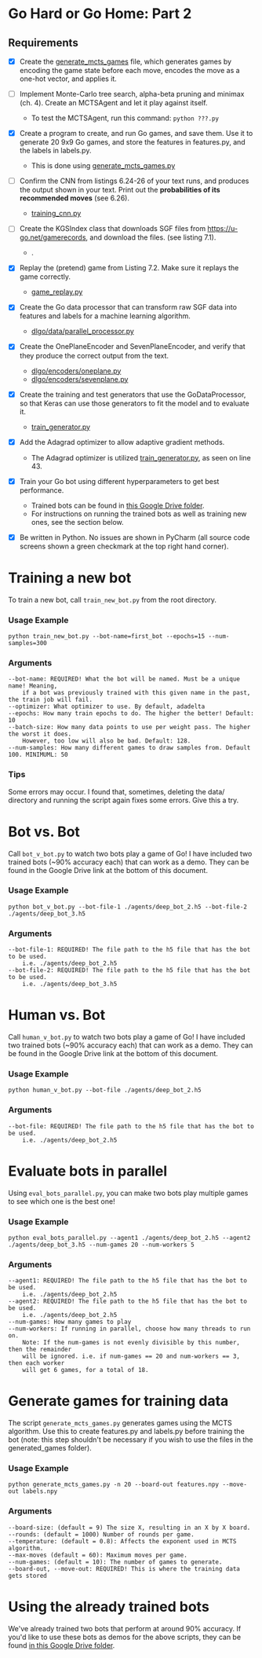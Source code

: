 # Go Hard or Go Home: Part 2

## Requirements
- [x] Create the [generate_mcts_games](./generate_mcts_games.py) file, which generates games by encoding the game state before each move, encodes the move as a one-hot vector, and applies it.
- [ ] Implement Monte-Carlo tree search, alpha-beta pruning and minimax (ch. 4). Create an MCTSAgent and let it play against itself.
    - To test the MCTSAgent, run this command: `python ???.py`
- [x] Create a program to create, and run Go games, and save them. Use it to generate 20 9x9 Go games, and store the features in features.py, and the labels in labels.py.
    - This is done using [generate_mcts_games.py](./generate_mcts_games.py)
- [ ] Confirm the CNN from listings 6.24-26 of your text runs, and produces the output shown in your text. Print out the **probabilities of its recommended moves** (see 6.26).
    - [training_cnn.py](./training_cnn.py)
- [ ] Create the KGSIndex class that downloads SGF files from https://u-go.net/gamerecords, and download the files. (see listing 7.1).
    - .
- [x] Replay the (pretend) game from Listing 7.2. Make sure it replays the game correctly.
    - [game_replay.py](./game_replay.py)
- [x] Create the Go data processor that can transform raw SGF data into features and labels for a machine learning algorithm.
    - [dlgo/data/parallel_processor.py](./dlgo/data/parallel_processor.py)
- [x] Create the OnePlaneEncoder and SevenPlaneEncoder, and verify that they produce the correct output from the text.
    - [dlgo/encoders/oneplane.py](./dlgo/encoders/oneplane.py)
    - [dlgo/encoders/sevenplane.py](./dlgo/encoders/sevenplane.py)
- [x] Create the training and test generators that use the GoDataProcessor, so that Keras can use those generators to fit the model and to evaluate it.
    - [train_generator.py](./train_generator.py)
- [x] Add the Adagrad optimizer to allow adaptive gradient methods.
    - The Adagrad optimizer is utilized [train_generator.py](./train_generator.py), as seen on line 43.
- [x] Train your Go bot using different hyperparameters to get best performance.
    - Trained bots can be found in [this Google Drive folder](https://drive.google.com/drive/u/2/folders/1HZUnoPckNOFC3Rw34y7YMT4-ILS_R9Hu).
    - For instructions on running the trained bots as well as training new ones, see the section below.
- [x] Be written in Python. No issues are shown in PyCharm (all source code screens shown a green checkmark at the top right hand corner).



# Training a new bot
To train a new bot, call `train_new_bot.py` from the root directory.

### Usage Example
```
python train_new_bot.py --bot-name=first_bot --epochs=15 --num-samples=300
```

### Arguments
```
--bot-name: REQUIRED! What the bot will be named. Must be a unique name! Meaning, 
    if a bot was previously trained with this given name in the past, the train job will fail.
--optimizer: What optimizer to use. By default, adadelta
--epochs: How many train epochs to do. The higher the better! Default: 10
--batch-size: How many data points to use per weight pass. The higher the worst it does. 
    However, too low will also be bad. Default: 128.
--num-samples: How many different games to draw samples from. Default 100. MINIMUML: 50
```

### Tips
Some errors may occur. I found that, sometimes, deleting the data/ directory and running the script again fixes some errors. Give this a try.


# Bot vs. Bot
Call `bot_v_bot.py` to watch two bots play a game of Go! I have included two trained bots (~90% accuracy each) that can work as a demo. They can be found in the Google Drive link at the bottom of this document.

### Usage Example
```
python bot_v_bot.py --bot-file-1 ./agents/deep_bot_2.h5 --bot-file-2 ./agents/deep_bot_3.h5
```

### Arguments
```
--bot-file-1: REQUIRED! The file path to the h5 file that has the bot to be used.
    i.e. ./agents/deep_bot_2.h5
--bot-file-2: REQUIRED! The file path to the h5 file that has the bot to be used.
    i.e. ./agents/deep_bot_3.h5
```


# Human vs. Bot
Call `human_v_bot.py` to watch two bots play a game of Go! I have included two trained bots (~90% accuracy each) that can work as a demo. They can be found in the Google Drive link at the bottom of this document.

### Usage Example
```
python human_v_bot.py --bot-file ./agents/deep_bot_2.h5
```

### Arguments
```
--bot-file: REQUIRED! The file path to the h5 file that has the bot to be used.
    i.e. ./agents/deep_bot_2.h5
```


# Evaluate bots in parallel
Using `eval_bots_parallel.py`, you can make two bots play multiple games to see which one is the best one!

### Usage Example
```
python eval_bots_parallel.py --agent1 ./agents/deep_bot_2.h5 --agent2 ./agents/deep_bot_3.h5 --num-games 20 --num-workers 5
```   

### Arguments
```
--agent1: REQUIRED! The file path to the h5 file that has the bot to be used.
    i.e. ./agents/deep_bot_2.h5
--agent2: REQUIRED! The file path to the h5 file that has the bot to be used.
    i.e. ./agents/deep_bot_2.h5
--num-games: How many games to play
--num-workers: If running in parallel, choose how many threads to run on.
    Note: If the num-games is not evenly divisible by this number, then the remainder
    will be ignored. i.e. if num-games == 20 and num-workers == 3, then each worker
    will get 6 games, for a total of 18.
```


   
# Generate games for training data
The script `generate_mcts_games.py` generates games using the MCTS algorithm. Use this to create features.py and labels.py before training the bot (note: this step shouldn't be necessary if you wish to use the files in the generated_games folder).

### Usage Example
```
python generate_mcts_games.py -n 20 --board-out features.npy --move-out labels.npy
```

### Arguments
```
--board-size: (default = 9) The size X, resulting in an X by X board.
--rounds: (default = 1000) Number of rounds per game.
--temperature: (default = 0.8): Affects the exponent used in MCTS algorithm.
--max-moves (default = 60): Maximum moves per game.
--num-games: (default = 10): The number of games to generate.
--board-out, --move-out: REQUIRED! This is where the training data gets stored
```

# Using the already trained bots
We've already trained two bots that perform at around 90% accuracy. If you'd like to use these bots
as demos for the above scripts, they can be found [in this Google Drive folder](https://drive.google.com/drive/folders/1HZUnoPckNOFC3Rw34y7YMT4-ILS_R9Hu?usp=sharing). 
